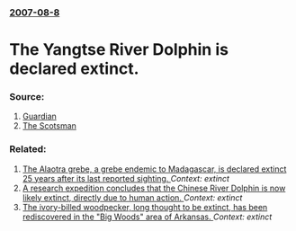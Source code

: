 ### [2007-08-8](/news/2007/08/8/index.md)

#  The Yangtse River Dolphin is declared extinct. 




### Source:

1. [Guardian](http://www.guardian.co.uk/environment/2007/aug/08/endangeredspecies.conservation)
2. [The Scotsman](http://thescotsman.scotsman.com/international.cfm?id=1241492007)

### Related:

1. [The Alaotra grebe, a grebe endemic to Madagascar, is declared extinct 25 years after its last reported sighting. ](/news/2010/05/26/the-alaotra-grebe-a-grebe-endemic-to-madagascar-is-declared-extinct-25-years-after-its-last-reported-sighting.md) _Context: extinct_
2. [ A research expedition concludes that the Chinese River Dolphin is now likely extinct, directly due to human action. ](/news/2006/12/14/a-research-expedition-concludes-that-the-chinese-river-dolphin-is-now-likely-extinct-directly-due-to-human-action.md) _Context: extinct_
3. [ The ivory-billed woodpecker, long thought to be extinct, has been rediscovered in the "Big Woods" area of Arkansas. ](/news/2005/04/28/the-ivory-billed-woodpecker-long-thought-to-be-extinct-has-been-rediscovered-in-the-big-woods-area-of-arkansas.md) _Context: extinct_
